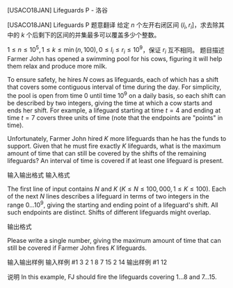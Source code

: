 



[USACO18JAN] Lifeguards P - 洛谷














[USACO18JAN] Lifeguards P
题意翻译
给定 $n$ 个左开右闭区间 $(l_i,r_i]$，求去除其中的 $k$ 个后剩下的区间的并集最多可以覆盖多少个整数。

$1\le n\le 10^5,1\le k\le \min(n,100),0\le l_i\le r_i\le 10^9$，保证 $r_i$ 互不相同。
题目描述
Farmer John has opened a swimming pool for his cows, figuring it will help them relax and produce more milk.

To ensure safety, he hires $N$ cows as lifeguards, each of which has a shift that covers some contiguous interval of time during the day. For simplicity, the pool is open from time $0$ until time $10^9$ on a daily basis, so each shift can be described by two integers, giving the time at which a cow starts and ends her shift. For example, a lifeguard starting at time $t = 4$ and ending at time $t = 7$ covers three units of time (note that the endpoints are "points" in time).


Unfortunately, Farmer John hired $K$ more lifeguards than he has the funds to support. Given that he must fire exactly $K$ lifeguards, what is the maximum amount of time that can still be covered by the shifts of the remaining lifeguards? An interval of time is covered if at least one lifeguard is present.

输入输出格式
输入格式

The first line of input contains $N$ and $K$ ($K \leq N \leq 100,000, 1 \leq K \leq 100$). Each of the next $N$ lines describes a lifeguard in terms of two integers in the range $0 \ldots 10^9$, giving the starting and ending point of a lifeguard's shift. All such endpoints are distinct. Shifts of different lifeguards might overlap.

输出格式

Please write a single number, giving the maximum amount of time that can still be covered if Farmer John fires $K$ lifeguards.

输入输出样例
输入样例 #1
3 2
1 8
7 15
2 14
输出样例 #1
12

说明
In this example, FJ should fire the lifeguards covering $1 \ldots 8$ and $7 \ldots 15$.









